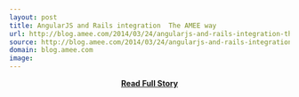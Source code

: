 ```yaml
---
layout: post
title: AngularJS and Rails integration  The AMEE way
url: http://blog.amee.com/2014/03/24/angularjs-and-rails-integration-the-amee-way/
source: http://blog.amee.com/2014/03/24/angularjs-and-rails-integration-the-amee-way/
domain: blog.amee.com
image: 
---
```


<p></p>
<center><p><a href="http://blog.amee.com/2014/03/24/angularjs-and-rails-integration-the-amee-way/" style='padding:25px; font-sze:18px; font-weight: bold;'>Read Full Story</a></p></center>
